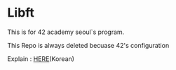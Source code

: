 # Libft

This is for 42 academy seoul`s program.

<span styles="color:red">This Repo is always deleted becuase 42's configuration</span>

Explain : [HERE](https://seo1im.github.io/42BLOG/Blog/Libft)(Korean)
